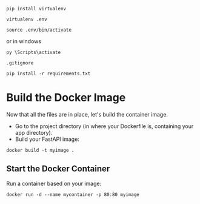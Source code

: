 ```
pip install virtualenv
```

```
virtualenv .env
```

```
source .env/bin/activate
```

or in windows 
```
py \Scripts\activate
```

```
.gitignore
```

```
pip install -r requirements.txt
```

# Build the Docker Image
Now that all the files are in place, let's build the container image.

 - Go to the project directory (in where your Dockerfile is, containing your app directory).
 - Build your FastAPI image:
```
docker build -t myimage .
```

## Start the Docker Container
Run a container based on your image:
```
docker run -d --name mycontainer -p 80:80 myimage
```